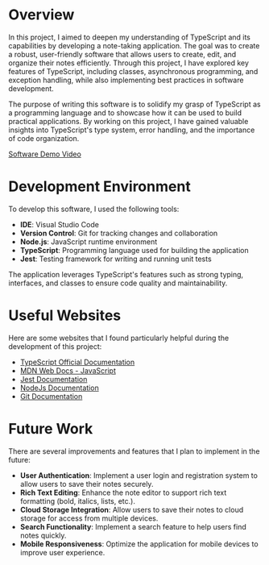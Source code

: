 # Overview

In this project, I aimed to deepen my understanding of TypeScript and its capabilities by developing a note-taking application. The goal was to create a robust, user-friendly software that allows users to create, edit, and organize their notes efficiently. Through this project, I have explored key features of TypeScript, including classes, asynchronous programming, and exception handling, while also implementing best practices in software development.

The purpose of writing this software is to solidify my grasp of TypeScript as a programming language and to showcase how it can be used to build practical applications. By working on this project, I have gained valuable insights into TypeScript's type system, error handling, and the importance of code organization.

[Software Demo Video](http://youtube.link.goes.here)

# Development Environment

To develop this software, I used the following tools:

- **IDE**: Visual Studio Code
- **Version Control**: Git for tracking changes and collaboration
- **Node.js**: JavaScript runtime environment
- **TypeScript**: Programming language used for building the application
- **Jest**: Testing framework for writing and running unit tests

The application leverages TypeScript's features such as strong typing, interfaces, and classes to ensure code quality and maintainability.

# Useful Websites

Here are some websites that I found particularly helpful during the development of this project:

- [TypeScript Official Documentation](https://www.typescriptlang.org/docs/)
- [MDN Web Docs - JavaScript](https://developer.mozilla.org/en-US/docs/Web/JavaScript)
- [Jest Documentation](https://jestjs.io/docs/getting-started)
- [NodeJs Documentation](https://nodejs.org/docs/latest/api/)
- [Git Documentation](https://git-scm.com/doc)

# Future Work

There are several improvements and features that I plan to implement in the future:

- **User Authentication**: Implement a user login and registration system to allow users to save their notes securely.
- **Rich Text Editing**: Enhance the note editor to support rich text formatting (bold, italics, lists, etc.).
- **Cloud Storage Integration**: Allow users to save their notes to cloud storage for access from multiple devices.
- **Search Functionality**: Implement a search feature to help users find notes quickly.
- **Mobile Responsiveness**: Optimize the application for mobile devices to improve user experience.


